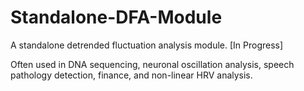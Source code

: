 # Standalone-DFA-Module
A standalone detrended fluctuation analysis module. [In Progress]

Often used in DNA sequencing, neuronal oscillation analysis, speech pathology detection, finance, and non-linear HRV analysis.
